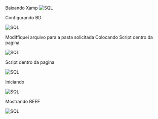 Baixando Xamp
![SQL](https://github.com/ErnandesAJr/SegInfor/blob/master/Atividades/Atividade-XSS/instalandoXamp.PNG)

Configurando BD

![SQL](https://github.com/ErnandesAJr/SegInfor/blob/master/Atividades/Atividade-XSS/configurarBD.PNG)

Modiffiquei arquivo para a pasta solicitada 
Colocando Script dentro da pagina

![SQL](https://github.com/ErnandesAJr/SegInfor/blob/master/Atividades/Atividade-XSS/colocandoScript.PNG)

Script dentro da pagina

![SQL](https://github.com/ErnandesAJr/SegInfor/blob/master/Atividades/Atividade-XSS/scriptDentroPagina.PNG)

Iniciando

![SQL](https://github.com/ErnandesAJr/SegInfor/blob/master/Atividades/Atividade-XSS/iniciando.PNG)

Mostrando BEEF

![SQL](https://github.com/ErnandesAJr/SegInfor/blob/master/Atividades/Atividade-XSS/mostrandoBeef.PNG)
